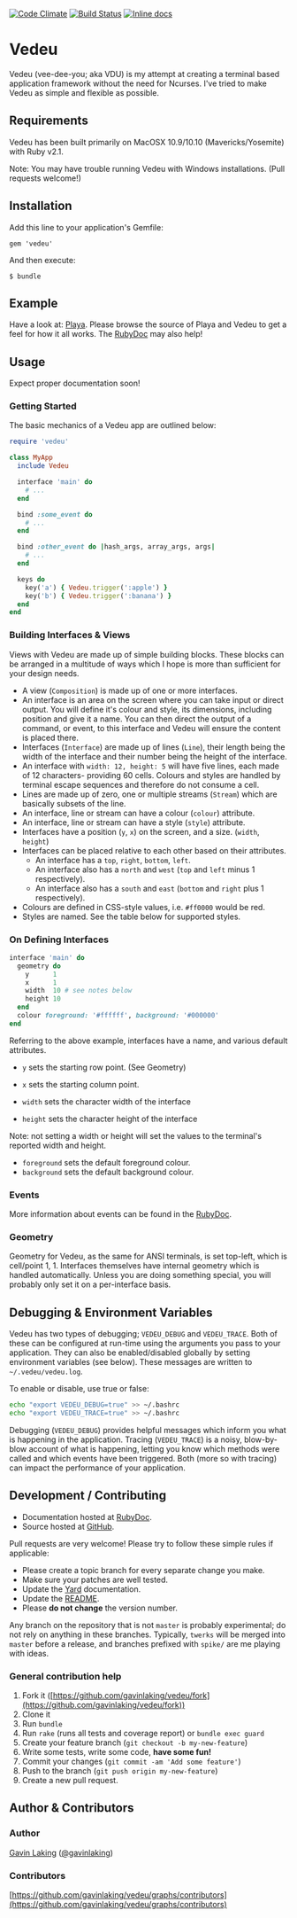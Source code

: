 [![Code Climate](https://codeclimate.com/github/gavinlaking/vedeu.png)](https://codeclimate.com/github/gavinlaking/vedeu)
[![Build Status](https://travis-ci.org/gavinlaking/vedeu.svg?branch=master)](https://travis-ci.org/gavinlaking/vedeu)
[![Inline docs](http://inch-ci.org/github/gavinlaking/vedeu.svg?branch=master)](http://inch-ci.org/github/gavinlaking/vedeu)

# Vedeu

Vedeu (vee-dee-you; aka VDU) is my attempt at creating a terminal based application framework without the need for Ncurses. I've tried to make Vedeu as simple and flexible as possible.


## Requirements

Vedeu has been built primarily on MacOSX 10.9/10.10 (Mavericks/Yosemite) with
 Ruby v2.1.

Note: You may have trouble running Vedeu with Windows installations. (Pull requests welcome!)


## Installation

Add this line to your application's Gemfile:

    gem 'vedeu'

And then execute:

    $ bundle


## Example

Have a look at: [Playa](https://github.com/gavinlaking/playa). Please browse the source of Playa and Vedeu to get a feel for how it all works. The [RubyDoc](http://rubydoc.info/github/gavinlaking/vedeu/master/frames) may also help!


## Usage

Expect proper documentation soon!

### Getting Started

The basic mechanics of a Vedeu app are outlined below:

```ruby
require 'vedeu'

class MyApp
  include Vedeu

  interface 'main' do
    # ...
  end

  bind :some_event do
    # ...
  end

  bind :other_event do |hash_args, array_args, args|
    # ...
  end

  keys do
    key('a') { Vedeu.trigger(':apple') }
    key('b') { Vedeu.trigger(':banana') }
  end
end
```

### Building Interfaces & Views

Views with Vedeu are made up of simple building blocks. These blocks can be arranged in a multitude of ways which I hope is more than sufficient for your design needs.

- A view (`Composition`) is made up of one or more interfaces.
- An interface is an area on the screen where you can take input or direct output. You will define it's colour and style, its dimensions, including position and give it a name. You can then direct the output of a command, or event, to this interface and Vedeu will ensure the content is placed there.
- Interfaces (`Interface`) are made up of lines (`Line`), their length being the width of the interface and their number being the height of the interface.
- An interface with `width: 12, height: 5` will have five lines, each made of 12 characters- providing 60 cells. Colours and styles are handled by terminal escape sequences and therefore do not consume a cell.
- Lines are made up of zero, one or multiple streams (`Stream`) which are basically subsets of the line.
- An interface, line or stream can have a colour (`colour`) attribute.
- An interface, line or stream can have a style (`style`) attribute.
- Interfaces have a position (`y`, `x`) on the screen, and a size. (`width`, `height`)
- Interfaces can be placed relative to each other based on their attributes.
    - An interface has a `top`, `right`, `bottom`, `left`.
    - An interface also has a `north` and `west` (`top` and `left` minus 1 respectively).
    - An interface also has a `south` and `east` (`bottom` and `right` plus 1 respectively).
- Colours are defined in CSS-style values, i.e. `#ff0000` would be red.
- Styles are named. See the table below for supported styles.


### On Defining Interfaces

```ruby
interface 'main' do
  geometry do
    y      1
    x      1
    width  10 # see notes below
    height 10
  end
  colour foreground: '#ffffff', background: '#000000'
end
```

Referring to the above example, interfaces have a name, and various default attributes.

- `y`          sets the starting row point. (See Geometry)
- `x`          sets the starting column point.

- `width`      sets the character width of the interface
- `height`     sets the character height of the interface

Note: not setting a width or height will set the values to the terminal's reported width and height.

- `foreground` sets the default foreground colour.
- `background` sets the default background colour.


### Events

More information about events can be found in the [RubyDoc](http://rubydoc.info/github/gavinlaking/vedeu/master/frames).


### Geometry

Geometry for Vedeu, as the same for ANSI terminals, is set top-left, which is cell/point 1, 1. Interfaces themselves have internal geometry which is handled automatically. Unless you are doing something special, you will probably only set it on a per-interface basis.


## Debugging & Environment Variables

Vedeu has two types of debugging; `VEDEU_DEBUG` and `VEDEU_TRACE`. Both of these can be configured at run-time using the arguments you pass to your application. They can also be enabled/disabled globally by setting environment variables (see below). These messages are written to `~/.vedeu/vedeu.log`.

To enable or disable, use true or false:

```bash
echo "export VEDEU_DEBUG=true" >> ~/.bashrc
echo "export VEDEU_TRACE=true" >> ~/.bashrc
```

Debugging (`VEDEU_DEBUG`) provides helpful messages which inform you what is happening in the application. Tracing (`VEDEU_TRACE`) is a noisy, blow-by-blow account of what is happening, letting you know which methods were called and which events have been triggered. Both (more so with tracing) can impact the performance of your application.


## Development / Contributing

* Documentation hosted at [RubyDoc](http://rubydoc.info/github/gavinlaking/vedeu/master/frames).
* Source hosted at [GitHub](https://github.com/gavinlaking/vedeu).

Pull requests are very welcome! Please try to follow these simple rules if applicable:

* Please create a topic branch for every separate change you make.
* Make sure your patches are well tested.
* Update the [Yard](http://yardoc.org/) documentation.
* Update the [README](https://github.com/gavinlaking/vedeu/blob/master/README.md).
* Please **do not change** the version number.

Any branch on the repository that is not `master` is probably experimental; do not rely on anything in these branches. Typically, `twerks` will be merged into `master` before a release,
and branches prefixed with `spike/` are me playing with ideas.


### General contribution help

1. Fork it ([https://github.com/gavinlaking/vedeu/fork](https://github.com/gavinlaking/vedeu/fork))
2. Clone it
3. Run `bundle`
4. Run `rake` (runs all tests and coverage report) or `bundle exec guard`
5. Create your feature branch (`git checkout -b my-new-feature`)
6. Write some tests, write some code, **have some fun!**
7. Commit your changes (`git commit -am 'Add some feature'`)
8. Push to the branch (`git push origin my-new-feature`)
9. Create a new pull request.


## Author & Contributors

### Author

[Gavin Laking](https://github.com/gavinlaking) ([@gavinlaking](http://twitter.com/gavinlaking))


### Contributors

[https://github.com/gavinlaking/vedeu/graphs/contributors](https://github.com/gavinlaking/vedeu/graphs/contributors)

